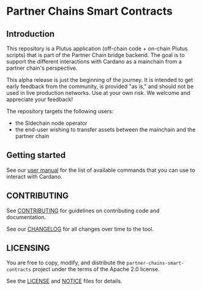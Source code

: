 # Partner Chains Smart Contracts

## Introduction

This repository is a Plutus application (off-chain code + on-chain Plutus scripts) that is part of the Partner Chain bridge backend. The goal is to support the different interactions with Cardano as a mainchain from a partner chain's perspective.

This alpha release is just the beginning of the journey. It is intended to get early feedback from the community, is provided "as is," and should not be used in live production networks. Use at your own risk. We welcome and appreciate your feedback!

The repository targets the following users:

* the Sidechain node operator
* the end-user wishing to transfer assets between the mainchain and the partner chain

## Getting started

See our [user manual](./offchain/README.md) for the list of available commands that you can use to interact with Cardano.

## CONTRIBUTING

See [CONTRIBUTING](./CONTRIBUTING.md) for guidelines on contributing code and documentation.

See our [CHANGELOG](./CHANGELOG.md) for all changes over time to the tool.

## LICENSING

You are free to copy, modify, and distribute the `partner-chains-smart-contracts` project under the terms of the Apache 2.0 license.

See the [LICENSE](./LICENSE) and [NOTICE](./NOTICE) files for details.
